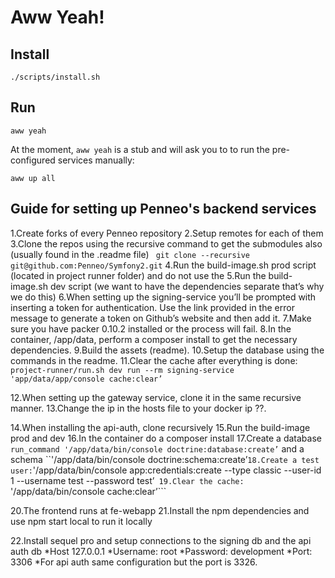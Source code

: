 # Aww Yeah!

## Install

```
./scripts/install.sh
```

## Run

```
aww yeah
```

At the moment, `aww yeah` is a stub and will ask you to to run the pre-configured services manually:

```
aww up all
```

## Guide for setting up Penneo's backend services

1.Create forks of every Penneo repository
2.Setup remotes for each of them
3.Clone the repos using the recursive command to get the submodules also (usually found in the  .readme file) ``` git clone --recursive git@github.com:Penneo/Symfony2.git```
4.Run the build-image.sh prod script (located in project runner folder) and do not use the 
5.Run the build-image.sh dev script (we want to have the dependencies separate that’s why we do this)
6.When setting up the signing-service you’ll be prompted with inserting a token for authentication. Use the link provided in the error message to generate a token on Github’s website and then add it.
7.Make sure you have packer 0.10.2 installed or the process will fail.
8.In the container, /app/data, perform a composer install to get the necessary dependencies. 
9.Build the assets (readme).
10.Setup the database using the commands in the readme.
11.Clear the cache after everything is done: ```project-runner/run.sh dev run --rm signing-service 'app/data/app/console cache:clear’```

12.When setting up the gateway service, clone it in the same recursive manner.
13.Change the ip in the hosts file to your docker ip ??.

14.When installing the api-auth, clone recursively
15.Run the build-image prod and dev
16.In the container do a composer install
17.Create a database ```run_command '/app/data/bin/console doctrine:database:create’``` and a schema ``'/app/data/bin/console doctrine:schema:create’```
18.Create a test user: ```'/app/data/bin/console app:credentials:create --type classic --user-id 1 --username test --password test’```
19.Clear the cache:``` '/app/data/bin/console cache:clear’```

20.The frontend runs at fe-webapp
21.Install the npm dependencies and use npm start local to run it locally

22.Install sequel pro and setup connections to the signing db and the api auth db
*Host 127.0.0.1
*Username: root
*Password: development
*Port: 3306
*For api auth same configuration but the port is 3326.
